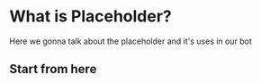 # What is Placeholder?
Here we gonna talk about the placeholder and it's uses in our bot

## Start from here